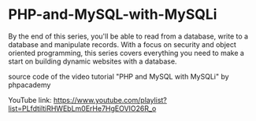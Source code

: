 # PHP-and-MySQL-with-MySQLi
By the end of this series, you'll be able to read from a database, write to a database and manipulate records. With a focus on security and object oriented programming, this series covers everything you need to make a start on building dynamic websites with a database.


source code of the video tutorial "PHP and MySQL with MySQLi" by phpacademy

YouTube link:
https://www.youtube.com/playlist?list=PLfdtiltiRHWEbLm0ErHe7HgEOVIO26R_o
